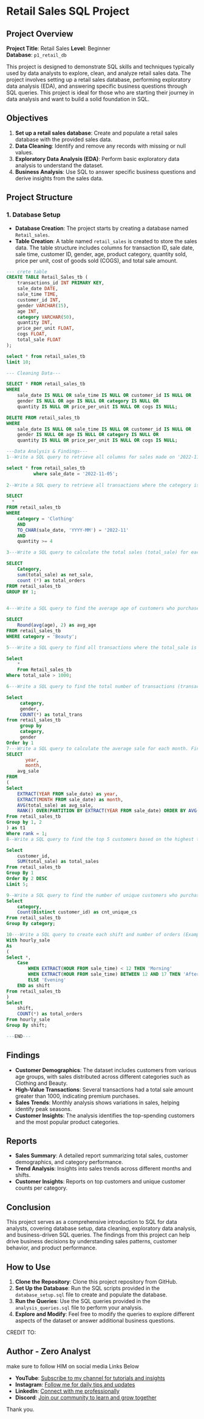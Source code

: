 # Retail Sales SQL Project

## Project Overview

**Project Title**: Retail Sales 
**Level**: Beginner  
**Database**: `p1_retail_db`

This project is designed to demonstrate SQL skills and techniques typically used by data analysts to explore, clean, and analyze retail sales data. The project involves setting up a retail sales database, performing exploratory data analysis (EDA), and answering specific business questions through SQL queries. This project is ideal for those who are starting their journey in data analysis and want to build a solid foundation in SQL.

## Objectives

1. **Set up a retail sales database**: Create and populate a retail sales database with the provided sales data.
2. **Data Cleaning**: Identify and remove any records with missing or null values.
3. **Exploratory Data Analysis (EDA)**: Perform basic exploratory data analysis to understand the dataset.
4. **Business Analysis**: Use SQL to answer specific business questions and derive insights from the sales data.

## Project Structure

### 1. Database Setup

- **Database Creation**: The project starts by creating a database named `Retail_sales`.
- **Table Creation**: A table named `retail_sales` is created to store the sales data. The table structure includes columns for transaction ID, sale date, sale time, customer ID, gender, age, product category, quantity sold, price per unit, cost of goods sold (COGS), and total sale amount.

```sql
--- crete table 
CREATE TABLE Retail_Sales_tb (
    transactions_id INT PRIMARY KEY,       
    sale_date DATE,                        
    sale_time TIME,                       
    customer_id INT,                       
    gender VARCHAR(15),                    
    age INT,                              
    category VARCHAR(50),                  
    quantity INT,                         
    price_per_unit FLOAT,         
    cogs FLOAT,                  
    total_sale FLOAT              
);

select * from retail_sales_tb
limit 10;

--- Cleaning Data---

SELECT * FROM retail_sales_tb
WHERE 
    sale_date IS NULL OR sale_time IS NULL OR customer_id IS NULL OR 
    gender IS NULL OR age IS NULL OR category IS NULL OR 
    quantity IS NULL OR price_per_unit IS NULL OR cogs IS NULL;

DELETE FROM retail_sales_tb
WHERE 
    sale_date IS NULL OR sale_time IS NULL OR customer_id IS NULL OR 
    gender IS NULL OR age IS NULL OR category IS NULL OR 
    quantity IS NULL OR price_per_unit IS NULL OR cogs IS NULL;

---Data Analysis & Findings---
1--Write a SQL query to retrieve all columns for sales made on '2022-11-05:

select * from retail_sales_tb
          where sale_date = '2022-11-05';
		  
2--Write a SQL query to retrieve all transactions where the category is 'Clothing' and the quantity sold is more than 4 in the month of Nov-2022:		  

SELECT 
  *
FROM retail_sales_tb
WHERE 
    category = 'Clothing'
    AND 
    TO_CHAR(sale_date, 'YYYY-MM') = '2022-11'
    AND
    quantity >= 4

3---Write a SQL query to calculate the total sales (total_sale) for each category.:

SELECT
    Category,
	sum(total_sale) as net_sale,
	count (*) as total_orders
FROM retail_sales_tb
GROUP BY 1;

	
4---Write a SQL query to find the average age of customers who purchased items from the 'Beauty' category.:

SELECT 
    Round(avg(age), 2) as avg_age
FROM retail_sales_tb
WHERE category = 'Beauty';

5---Write a SQL query to find all transactions where the total_sale is greater than 1000.:

Select 
    *
	From Retail_sales_tb
Where total_sale > 1000;

6---Write a SQL query to find the total number of transactions (transaction_id) made by each gender in each category.:

Select 
     category,
	 gender,
	 COUNT(*) as total_trans
from retail_sales_tb
     group by 
	 category,
	 gender
Order by 1
7---Write a SQL query to calculate the average sale for each month. Find out best selling month in each year:
SELECT 
       year,
       month,
    avg_sale
FROM 
(    
Select 
    EXTRACT(YEAR FROM sale_date) as year,
    EXTRACT(MONTH FROM sale_date) as month,
    AVG(total_sale) as avg_sale,
    RANK() OVER(PARTITION BY EXTRACT(YEAR FROM sale_date) ORDER BY AVG(total_sale) DESC) as rank
From retail_sales_tb
Group by 1, 2
) as t1
Where rank = 1;
8--Write a SQL query to find the top 5 customers based on the highest total sales:

Select 
    customer_id,
    SUM(total_sale) as total_sales
From retail_sales_tb
Group By 1
Order By 2 DESC
Limit 5;

9--Write a SQL query to find the number of unique customers who purchased items from each category:
Select 
    category,    
    Count(Distinct customer_id) as cnt_unique_cs
From retail_sales_tb
Group By category;

10---Write a SQL query to create each shift and number of orders (Example Morning <12, Afternoon Between 12 & 17, Evening >17):
With hourly_sale
As
(
Select *,
    Case
        WHEN EXTRACT(HOUR FROM sale_time) < 12 THEN 'Morning'
        WHEN EXTRACT(HOUR FROM sale_time) BETWEEN 12 AND 17 THEN 'Afternoon'
        ELSE 'Evening'
    END as shift
From retail_sales_tb
)
Select
    shift,
    COUNT(*) as total_orders    
From hourly_sale
Group By shift;

---END---
```

## Findings

- **Customer Demographics**: The dataset includes customers from various age groups, with sales distributed across different categories such as Clothing and Beauty.
- **High-Value Transactions**: Several transactions had a total sale amount greater than 1000, indicating premium purchases.
- **Sales Trends**: Monthly analysis shows variations in sales, helping identify peak seasons.
- **Customer Insights**: The analysis identifies the top-spending customers and the most popular product categories.

## Reports

- **Sales Summary**: A detailed report summarizing total sales, customer demographics, and category performance.
- **Trend Analysis**: Insights into sales trends across different months and shifts.
- **Customer Insights**: Reports on top customers and unique customer counts per category.

## Conclusion

This project serves as a comprehensive introduction to SQL for data analysts, covering database setup, data cleaning, exploratory data analysis, and business-driven SQL queries. The findings from this project can help drive business decisions by understanding sales patterns, customer behavior, and product performance.

## How to Use

1. **Clone the Repository**: Clone this project repository from GitHub.
2. **Set Up the Database**: Run the SQL scripts provided in the `database_setup.sql` file to create and populate the database.
3. **Run the Queries**: Use the SQL queries provided in the `analysis_queries.sql` file to perform your analysis.
4. **Explore and Modify**: Feel free to modify the queries to explore different aspects of the dataset or answer additional business questions.

CREDIT TO:

## Author - Zero Analyst

make sure to follow HIM on social media Links Below

- **YouTube**: [Subscribe to my channel for tutorials and insights](https://www.youtube.com/@zero_analyst)
- **Instagram**: [Follow me for daily tips and updates](https://www.instagram.com/zero_analyst/)
- **LinkedIn**: [Connect with me professionally](https://www.linkedin.com/in/najirr)
- **Discord**: [Join our community to learn and grow together](https://discord.gg/36h5f2Z5PK)

Thank you.
